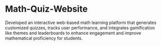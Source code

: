 # Math-Quiz-Website
Developed an interactive web-based math learning platform that generates customized quizzes, tracks user performance, and integrates gamification like themes and leaderboards to enhance engagement and improve mathematical proficiency for students.
